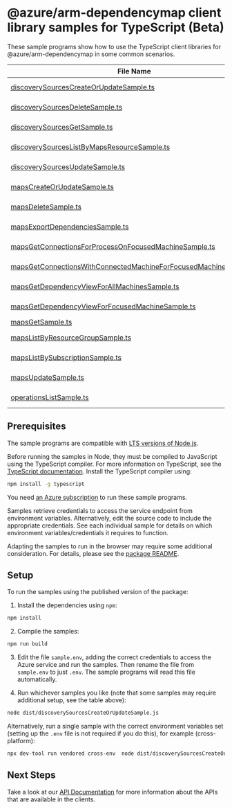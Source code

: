 # @azure/arm-dependencymap client library samples for TypeScript (Beta)

These sample programs show how to use the TypeScript client libraries for @azure/arm-dependencymap in some common scenarios.

| **File Name**                                                                                                                     | **Description**                                                                                                                               |
| --------------------------------------------------------------------------------------------------------------------------------- | --------------------------------------------------------------------------------------------------------------------------------------------- |
| [discoverySourcesCreateOrUpdateSample.ts][discoverysourcescreateorupdatesample]                                                   | create a DiscoverySourceResource x-ms-original-file: 2025-07-01-preview/DiscoverySources_CreateOrUpdate.json                                  |
| [discoverySourcesDeleteSample.ts][discoverysourcesdeletesample]                                                                   | delete a DiscoverySourceResource x-ms-original-file: 2025-07-01-preview/DiscoverySources_Delete.json                                          |
| [discoverySourcesGetSample.ts][discoverysourcesgetsample]                                                                         | get a DiscoverySourceResource x-ms-original-file: 2025-07-01-preview/DiscoverySources_Get.json                                                |
| [discoverySourcesListByMapsResourceSample.ts][discoverysourceslistbymapsresourcesample]                                           | list DiscoverySourceResource resources by MapsResource x-ms-original-file: 2025-07-01-preview/DiscoverySources_ListByMapsResource.json        |
| [discoverySourcesUpdateSample.ts][discoverysourcesupdatesample]                                                                   | update a DiscoverySourceResource x-ms-original-file: 2025-07-01-preview/DiscoverySources_Update.json                                          |
| [mapsCreateOrUpdateSample.ts][mapscreateorupdatesample]                                                                           | create a MapsResource x-ms-original-file: 2025-07-01-preview/Maps_CreateOrUpdate.json                                                         |
| [mapsDeleteSample.ts][mapsdeletesample]                                                                                           | delete a MapsResource x-ms-original-file: 2025-07-01-preview/Maps_Delete.json                                                                 |
| [mapsExportDependenciesSample.ts][mapsexportdependenciessample]                                                                   | export dependencies x-ms-original-file: 2025-07-01-preview/Maps_ExportDependencies.json                                                       |
| [mapsGetConnectionsForProcessOnFocusedMachineSample.ts][mapsgetconnectionsforprocessonfocusedmachinesample]                       | get network connections of a process x-ms-original-file: 2025-07-01-preview/Maps_GetConnectionsForProcessOnFocusedMachine.json                |
| [mapsGetConnectionsWithConnectedMachineForFocusedMachineSample.ts][mapsgetconnectionswithconnectedmachineforfocusedmachinesample] | get network connections between machines x-ms-original-file: 2025-07-01-preview/Maps_GetConnectionsWithConnectedMachineForFocusedMachine.json |
| [mapsGetDependencyViewForAllMachinesSample.ts][mapsgetdependencyviewforallmachinessample]                                         | get dependencies for all machines x-ms-original-file: 2025-07-01-preview/Maps_GetDependencyViewForAllMachines.json                            |
| [mapsGetDependencyViewForFocusedMachineSample.ts][mapsgetdependencyviewforfocusedmachinesample]                                   | get dependency map of single machine x-ms-original-file: 2025-07-01-preview/Maps_GetDependencyViewForFocusedMachine.json                      |
| [mapsGetSample.ts][mapsgetsample]                                                                                                 | get a MapsResource x-ms-original-file: 2025-07-01-preview/Maps_Get.json                                                                       |
| [mapsListByResourceGroupSample.ts][mapslistbyresourcegroupsample]                                                                 | list MapsResource resources by resource group x-ms-original-file: 2025-07-01-preview/Maps_ListByResourceGroup.json                            |
| [mapsListBySubscriptionSample.ts][mapslistbysubscriptionsample]                                                                   | list MapsResource resources by subscription ID x-ms-original-file: 2025-07-01-preview/Maps_ListBySubscription.json                            |
| [mapsUpdateSample.ts][mapsupdatesample]                                                                                           | update a MapsResource x-ms-original-file: 2025-07-01-preview/Maps_Update.json                                                                 |
| [operationsListSample.ts][operationslistsample]                                                                                   | list the operations for the provider x-ms-original-file: 2025-07-01-preview/Operations_List.json                                              |

## Prerequisites

The sample programs are compatible with [LTS versions of Node.js](https://github.com/nodejs/release#release-schedule).

Before running the samples in Node, they must be compiled to JavaScript using the TypeScript compiler. For more information on TypeScript, see the [TypeScript documentation][typescript]. Install the TypeScript compiler using:

```bash
npm install -g typescript
```

You need [an Azure subscription][freesub] to run these sample programs.

Samples retrieve credentials to access the service endpoint from environment variables. Alternatively, edit the source code to include the appropriate credentials. See each individual sample for details on which environment variables/credentials it requires to function.

Adapting the samples to run in the browser may require some additional consideration. For details, please see the [package README][package].

## Setup

To run the samples using the published version of the package:

1. Install the dependencies using `npm`:

```bash
npm install
```

2. Compile the samples:

```bash
npm run build
```

3. Edit the file `sample.env`, adding the correct credentials to access the Azure service and run the samples. Then rename the file from `sample.env` to just `.env`. The sample programs will read this file automatically.

4. Run whichever samples you like (note that some samples may require additional setup, see the table above):

```bash
node dist/discoverySourcesCreateOrUpdateSample.js
```

Alternatively, run a single sample with the correct environment variables set (setting up the `.env` file is not required if you do this), for example (cross-platform):

```bash
npx dev-tool run vendored cross-env  node dist/discoverySourcesCreateOrUpdateSample.js
```

## Next Steps

Take a look at our [API Documentation][apiref] for more information about the APIs that are available in the clients.

[discoverysourcescreateorupdatesample]: https://github.com/Azure/azure-sdk-for-js/blob/main/sdk/dependencymap/arm-dependencymap/samples/v1-beta/typescript/src/discoverySourcesCreateOrUpdateSample.ts
[discoverysourcesdeletesample]: https://github.com/Azure/azure-sdk-for-js/blob/main/sdk/dependencymap/arm-dependencymap/samples/v1-beta/typescript/src/discoverySourcesDeleteSample.ts
[discoverysourcesgetsample]: https://github.com/Azure/azure-sdk-for-js/blob/main/sdk/dependencymap/arm-dependencymap/samples/v1-beta/typescript/src/discoverySourcesGetSample.ts
[discoverysourceslistbymapsresourcesample]: https://github.com/Azure/azure-sdk-for-js/blob/main/sdk/dependencymap/arm-dependencymap/samples/v1-beta/typescript/src/discoverySourcesListByMapsResourceSample.ts
[discoverysourcesupdatesample]: https://github.com/Azure/azure-sdk-for-js/blob/main/sdk/dependencymap/arm-dependencymap/samples/v1-beta/typescript/src/discoverySourcesUpdateSample.ts
[mapscreateorupdatesample]: https://github.com/Azure/azure-sdk-for-js/blob/main/sdk/dependencymap/arm-dependencymap/samples/v1-beta/typescript/src/mapsCreateOrUpdateSample.ts
[mapsdeletesample]: https://github.com/Azure/azure-sdk-for-js/blob/main/sdk/dependencymap/arm-dependencymap/samples/v1-beta/typescript/src/mapsDeleteSample.ts
[mapsexportdependenciessample]: https://github.com/Azure/azure-sdk-for-js/blob/main/sdk/dependencymap/arm-dependencymap/samples/v1-beta/typescript/src/mapsExportDependenciesSample.ts
[mapsgetconnectionsforprocessonfocusedmachinesample]: https://github.com/Azure/azure-sdk-for-js/blob/main/sdk/dependencymap/arm-dependencymap/samples/v1-beta/typescript/src/mapsGetConnectionsForProcessOnFocusedMachineSample.ts
[mapsgetconnectionswithconnectedmachineforfocusedmachinesample]: https://github.com/Azure/azure-sdk-for-js/blob/main/sdk/dependencymap/arm-dependencymap/samples/v1-beta/typescript/src/mapsGetConnectionsWithConnectedMachineForFocusedMachineSample.ts
[mapsgetdependencyviewforallmachinessample]: https://github.com/Azure/azure-sdk-for-js/blob/main/sdk/dependencymap/arm-dependencymap/samples/v1-beta/typescript/src/mapsGetDependencyViewForAllMachinesSample.ts
[mapsgetdependencyviewforfocusedmachinesample]: https://github.com/Azure/azure-sdk-for-js/blob/main/sdk/dependencymap/arm-dependencymap/samples/v1-beta/typescript/src/mapsGetDependencyViewForFocusedMachineSample.ts
[mapsgetsample]: https://github.com/Azure/azure-sdk-for-js/blob/main/sdk/dependencymap/arm-dependencymap/samples/v1-beta/typescript/src/mapsGetSample.ts
[mapslistbyresourcegroupsample]: https://github.com/Azure/azure-sdk-for-js/blob/main/sdk/dependencymap/arm-dependencymap/samples/v1-beta/typescript/src/mapsListByResourceGroupSample.ts
[mapslistbysubscriptionsample]: https://github.com/Azure/azure-sdk-for-js/blob/main/sdk/dependencymap/arm-dependencymap/samples/v1-beta/typescript/src/mapsListBySubscriptionSample.ts
[mapsupdatesample]: https://github.com/Azure/azure-sdk-for-js/blob/main/sdk/dependencymap/arm-dependencymap/samples/v1-beta/typescript/src/mapsUpdateSample.ts
[operationslistsample]: https://github.com/Azure/azure-sdk-for-js/blob/main/sdk/dependencymap/arm-dependencymap/samples/v1-beta/typescript/src/operationsListSample.ts
[apiref]: https://learn.microsoft.com/javascript/api/@azure/arm-dependencymap?view=azure-node-preview
[freesub]: https://azure.microsoft.com/free/
[package]: https://github.com/Azure/azure-sdk-for-js/tree/main/sdk/dependencymap/arm-dependencymap/README.md
[typescript]: https://www.typescriptlang.org/docs/home.html
